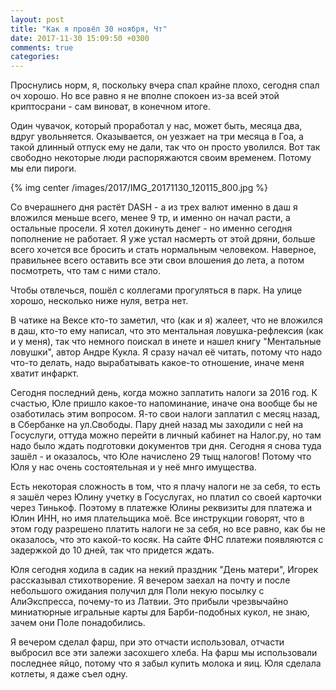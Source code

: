 ```yaml
---
layout: post
title: "Как я провёл 30 ноября, Чт"
date: 2017-11-30 15:09:50 +0300
comments: true
categories: 
---
```

Проснулись норм, я, поскольку вчера спал крайне плохо, сегодня спал оч хорошо. Но все равно я не вполне спокоен из-за всей этой криптосрани - сам виноват, в конечном итоге.

Один чувачок, который проработал у нас, может быть, месяца два, вдруг увольняется. Оказывается, он уезжает на три месяца в Гоа, а такой длинный отпуск ему не дали, так что он просто уволился. Вот так свободно некоторые люди распоряжаются своим временем. Потому мы ели пироги. 

{% img center /images/2017/IMG_20171130_120115_800.jpg %}

Со вчерашнего дня растёт DASH - а из трех валют именно в даш я вложился меньше всего, менее 9 тр, и именно он начал расти, а остальные просели. Я хотел докинуть денег - но именно сегодня пополнение не работает. Я уже устал насмерть от этой дряни, больше всего хочется все бросить и стать нормальным человеком. Наверное, правильнее всего оставить все эти свои влошения до лета, а потом посмотреть, что там с ними стало.

Чтобы отвлечься, пошёл с коллегами прогуляться в парк. На улице хорошо, несколько ниже нуля, ветра нет.

В чатике на Вексе кто-то заметил, что (как и я) жалеет, что не вложился в даш, кто-то ему написал, что это ментальная ловушка-рефлексия (как и у меня), так что немного поискал в инете и нашел книгу "Ментальные ловушки", автор Андре Кукла. Я сразу начал её читать, потому что надо что-то делать, надо вырабатывать какое-то отношение, иначе меня хватит инфаркт.

Сегодня последний день, когда можно заплатить налоги за 2016 год. К счастью, Юле пришло какое-то напоминание, иначе она вообще бы не озаботилась этим вопросом. Я-то свои налоги заплатил с месяц назад, в Сбербанке на ул.Свободы. Пару дней назад мы заходили с ней на Госуслуги, оттуда можно перейти в личный кабинет на Налог.ру, но там надо было ждать подготовки документов три дня. Сегодня я снова туда зашёл - и оказалось, что Юле начислено 29 тыщ налогов! Потому что Юля у нас очень состоятельная и у неё мнго имущества.

Есть некоторая сложность в том, что я плачу налоги не за себя, то есть я зашёл через Юлину учетку в Госуслугах, но платил со своей карточки через Тинькоф. Поэтому в платежке Юлины реквизиты для платежа и Юлин ИНН, но имя плательщика моё. Все инструкции говорят, что в этом году разрешено платить налоги не за себя, но все равно, как бы не оказалось, что это какой-то косяк. На сайте ФНС платежи появляются с задержкой до 10 дней, так что придется ждать.

Юля сегодня ходила в садик на некий праздник "День матери", Игорек рассказывал стихотворение. Я вечером заехал на почту и после небольшого ожидания получил для Поли некую посылку с АлиЭкспресса, почему-то из Латвии. Это прибыли чрезвычайно миниатюрные игральные карты для Барби-подобных кукол, не знаю, зачем они Поле понадобились.

Я вечером сделал фарш, при это отчасти использовал, отчасти выбросил все эти залежи засохшего хлеба. На фарш мы использовали последнее яйцо, потому что я забыл купить молока и яиц. Юля сделала котлеты, я даже съел одну.